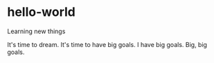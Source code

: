 # hello-world
Learning new things

It's time to dream. It's time to have big goals.
I have big goals. Big, big goals. 
